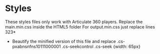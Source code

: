 # Styles
These styles files only work with Articulate 360 players.
Replace the main.min.css inside the HTML5 folder
For output.min.css just replace lines 323*

* Beautify the minified version of this file and replace
.cs-pxabnsnfns10111000001 .cs-seekcontrol .cs-seek {width: 65px}
